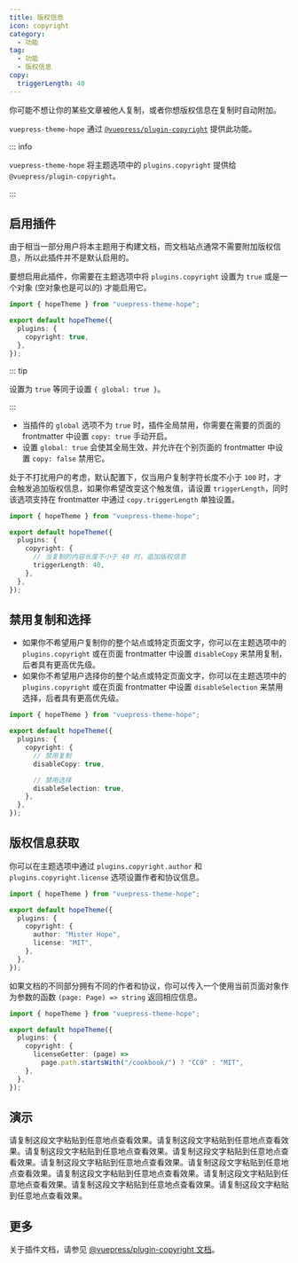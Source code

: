 ```yaml
---
title: 版权信息
icon: copyright
category:
  - 功能
tag:
  - 功能
  - 版权信息
copy:
  triggerLength: 40
---
```


你可能不想让你的某些文章被他人复制，或者你想版权信息在复制时自动附加。

`vuepress-theme-hope` 通过 [`@vuepress/plugin-copyright`][copyright] 提供此功能。

::: info

`vuepress-theme-hope` 将主题选项中的 `plugins.copyright` 提供给 `@vuepress/plugin-copyright`。

:::

<!-- more -->

## 启用插件

由于相当一部分用户将本主题用于构建文档，而文档站点通常不需要附加版权信息，所以此插件并不是默认启用的。

要想启用此插件，你需要在主题选项中将 `plugins.copyright` 设置为 `true` 或是一个对象 (空对象也是可以的) 才能启用它。

```ts twoslash {5} title=".vuepress/theme.ts"
import { hopeTheme } from "vuepress-theme-hope";

export default hopeTheme({
  plugins: {
    copyright: true,
  },
});
```

::: tip

设置为 `true` 等同于设置 `{ global: true }`。

:::

- 当插件的 `global` 选项不为 `true` 时，插件全局禁用，你需要在需要的页面的 frontmatter 中设置 `copy: true` 手动开启。
- 设置 `global: true` 会使其全局生效，并允许在个别页面的 frontmatter 中设置 `copy: false` 禁用它。

处于不打扰用户的考虑，默认配置下，仅当用户复制字符长度不小于 `100` 时，才会触发追加版权信息，如果你希望改变这个触发值，请设置 `triggerLength`，同时该选项支持在 frontmatter 中通过 `copy.triggerLength` 单独设置。

```ts twoslash {7} title=".vuepress/theme.ts"
import { hopeTheme } from "vuepress-theme-hope";

export default hopeTheme({
  plugins: {
    copyright: {
      // 当复制的内容长度不小于 40 时，追加版权信息
      triggerLength: 40,
    },
  },
});
```

## 禁用复制和选择

- 如果你不希望用户复制你的整个站点或特定页面文字，你可以在主题选项中的 `plugins.copyright` 或在页面 frontmatter 中设置 `disableCopy` 来禁用复制，后者具有更高优先级。
- 如果你不希望用户选择你的整个站点或特定页面文字，你可以在主题选项中的 `plugins.copyright` 或在页面 frontmatter 中设置 `disableSelection` 来禁用选择，后者具有更高优先级。

```ts twoslash {7,10} title=".vuepress/theme.ts"
import { hopeTheme } from "vuepress-theme-hope";

export default hopeTheme({
  plugins: {
    copyright: {
      // 禁用复制
      disableCopy: true,

      // 禁用选择
      disableSelection: true,
    },
  },
});
```

## 版权信息获取

你可以在主题选项中通过 `plugins.copyright.author` 和 `plugins.copyright.license` 选项设置作者和协议信息。

```ts twoslash {6,7} title=".vuepress/theme.ts"
import { hopeTheme } from "vuepress-theme-hope";

export default hopeTheme({
  plugins: {
    copyright: {
      author: "Mister Hope",
      license: "MIT",
    },
  },
});
```

如果文档的不同部分拥有不同的作者和协议，你可以传入一个使用当前页面对象作为参数的函数 `(page: Page) => string` 返回相应信息。

```ts twoslash {6} title=".vuepress/theme.ts"
import { hopeTheme } from "vuepress-theme-hope";

export default hopeTheme({
  plugins: {
    copyright: {
      licenseGetter: (page) =>
        page.path.startsWith("/cookbook/") ? "CC0" : "MIT",
    },
  },
});
```

## 演示

请复制这段文字粘贴到任意地点查看效果。请复制这段文字粘贴到任意地点查看效果。请复制这段文字粘贴到任意地点查看效果。请复制这段文字粘贴到任意地点查看效果。请复制这段文字粘贴到任意地点查看效果。请复制这段文字粘贴到任意地点查看效果。请复制这段文字粘贴到任意地点查看效果。请复制这段文字粘贴到任意地点查看效果。请复制这段文字粘贴到任意地点查看效果。请复制这段文字粘贴到任意地点查看效果。

## 更多

关于插件文档，请参见 [@vuepress/plugin-copyright 文档][copyright]。

[copyright]: https://ecosystem.vuejs.press/zh/plugins/features/copyright.html
